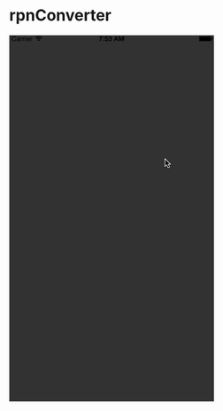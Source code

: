 # rpnConverter
![rpnConverter](https://github.com/anthrgrnwrld/rpnConverter/blob/master/rpnCalculator/rpnConverter.gif)
